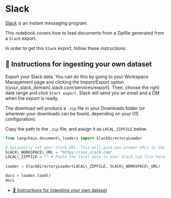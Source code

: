 # Slack

[Slack](https://slack.com/) is an instant messaging program.

This notebook covers how to load documents from a Zipfile generated from a `Slack` export.

In order to get this `Slack` export, follow these instructions:

## 🧑 Instructions for ingesting your own dataset[​](#-instructions-for-ingesting-your-own-dataset "Direct link to 🧑 Instructions for ingesting your own dataset")

Export your Slack data. You can do this by going to your Workspace Management page and clicking the Import/Export option ({your_slack_domain}.slack.com/services/export). Then, choose the right date range and click `Start export`. Slack will send you an email and a DM when the export is ready.

The download will produce a `.zip` file in your Downloads folder (or wherever your downloads can be found, depending on your OS configuration).

Copy the path to the `.zip` file, and assign it as `LOCAL_ZIPFILE` below.

```python
from langchain.document\_loaders import SlackDirectoryLoader  

```

```python
# Optionally set your Slack URL. This will give you proper URLs in the docs sources.  
SLACK\_WORKSPACE\_URL = "https://xxx.slack.com"  
LOCAL\_ZIPFILE = "" # Paste the local paty to your Slack zip file here.  
  
loader = SlackDirectoryLoader(LOCAL\_ZIPFILE, SLACK\_WORKSPACE\_URL)  

```

```python
docs = loader.load()  
docs  

```

- [🧑 Instructions for ingesting your own dataset](#-instructions-for-ingesting-your-own-dataset)
